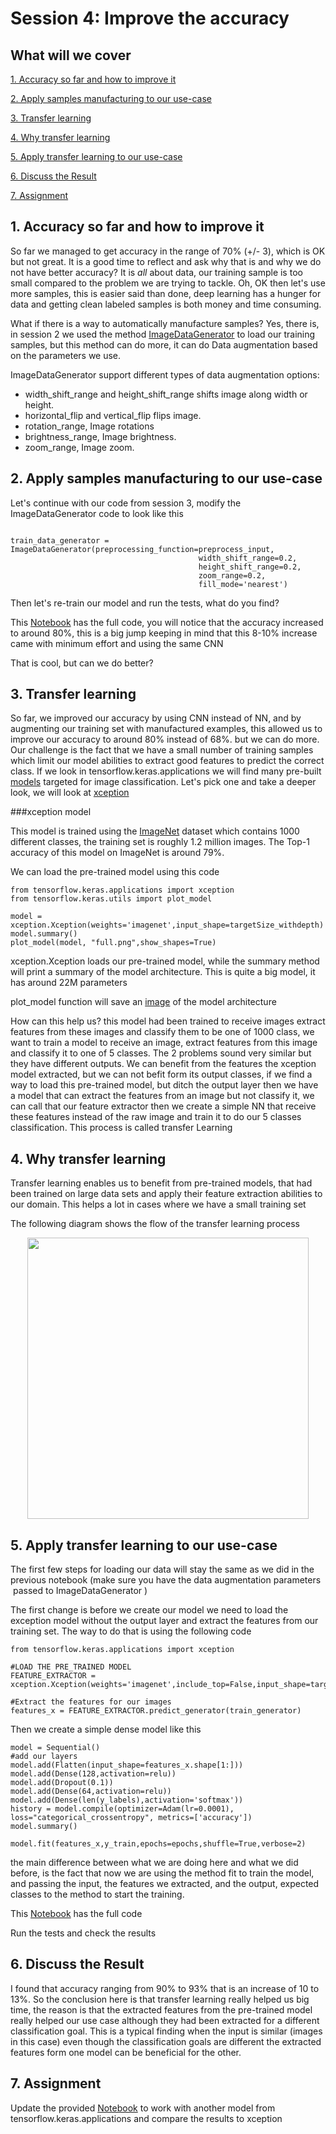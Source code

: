 # Session 4: Improve the accuracy

## What will we cover

[1. Accuracy so far and how to improve it](#1-accuracy-so-far-and-how-to-improve-it)

[2. Apply samples manufacturing to our use-case](#2-apply-samples-manufacturing-to-our-use-case)

[3. Transfer learning](#3-transfer-learning)

[4. Why transfer learning](#4-why-transfer-learning)

[5. Apply transfer learning to our use-case](#5-apply-transfer-learning-to-our-use-case)

[6. Discuss the Result](#6-discuss-the-result)

[7. Assignment](#7-assignment)

## 1. Accuracy so far and how to improve it

So far we managed to get accuracy in the range of 70% (+/- 3), which is OK but not great. It is a good time to reflect and ask why that is and why we do not have better accuracy?  It is *all* about data, our training sample is too small compared to the problem we are trying to tackle. Oh, OK then let's use more samples, this is easier said than done, deep learning has a hunger for data and getting clean labeled samples is both money and time consuming.

What if there is a way to automatically manufacture samples? Yes, there is, in session 2 we used the method [ImageDataGenerator](https://github.com/mohmiim/MLIntroduction/tree/master/session-2#2-loading-images-training-set-using-tensorflow "Image data Generator") to load our training samples, but this method can do more, it can do Data augmentation based on the parameters we use.

ImageDataGenerator support different types of data augmentation options:
 - width_shift_range and height_shift_range shifts image along width or height.
 - horizontal_flip and vertical_flip flips image.
 - rotation_range, Image rotations
 - brightness_range, Image brightness.
 - zoom_range, Image zoom.

## 2. Apply samples manufacturing to our use-case

Let's continue with our code from session 3, modify the ImageDataGenerator code to look like this 

~~~~{.python}

train_data_generator = ImageDataGenerator(preprocessing_function=preprocess_input,
                                          width_shift_range=0.2,
                                          height_shift_range=0.2,
                                          zoom_range=0.2,
                                          fill_mode='nearest')
~~~~

Then let's re-train our model and run the tests, what do you find?

This [Notebook](https://github.com/mohmiim/MLIntroduction/blob/master/session-4/Session_4_Data_Augmentationt.ipynb "Training Augmentation") has the full code, you will notice that the accuracy increased to around 80%, this is a big jump keeping in mind that this 8-10% increase came with minimum effort and using the same CNN

That is cool, but can we do better? 

## 3. Transfer learning

So far, we improved our accuracy by using CNN instead of NN, and by augmenting our training set with manufactured examples, this allowed us to improve our accuracy to around 80% instead of 68%. but we can do more. Our challenge is the fact that we have a small number of training samples which limit our model abilities to extract good features to predict the correct class. If we look in tensorflow.keras.applications we will find many pre-built [models](https://www.tensorflow.org/api_docs/python/tf/keras/applications "Applications") targeted for image classification. Let's pick one and take a deeper look, we will look at [xception](https://www.tensorflow.org/api_docs/python/tf/keras/applications/xception)

###xception model

This model is trained using the [ImageNet](http://www.image-net.org/) dataset which contains 1000 different classes, the training set is roughly 1.2 million images. The Top-1 accuracy of this model on ImageNet is around 79%. 

We can load the pre-trained model using this code

~~~~{.python}
from tensorflow.keras.applications import xception
from tensorflow.keras.utils import plot_model

model = xception.Xception(weights='imagenet',input_shape=targetSize_withdepth)
model.summary()
plot_model(model, "full.png",show_shapes=True)
~~~~

xception.Xception loads our pre-trained model, while the summary method will print a summary of the model architecture. This is quite a big model, it has around 22M parameters

plot_model function will save an [image](https://github.com/mohmiim/MLIntroduction/tree/master/session-4/images/full.png "full model") of the model architecture

How can this help us? this model had been trained to receive images extract features from these images and classify them to be one of 1000 class, we want to train a model to receive an image, extract features from this image and classify it to one of 5 classes. The 2 problems sound very similar but they have different outputs. We can benefit from the features the xception model extracted, but we can not befit form its output classes, if we find a way to load this pre-trained model, but ditch the output layer then we have a model that can extract the features from an image but not classify it, we can call that our feature extractor then we create a simple NN that receive these features instead of the raw image and train it to do our 5 classes classification. This process is called transfer Learning

## 4. Why transfer learning

Transfer learning enables us to benefit from pre-trained models, that had been trained on large data sets and apply their feature extraction abilities to our domain. This helps a lot in cases where we have a small training set

The following diagram shows the flow of the transfer learning process

<p align="center"> 
<img src="images/transferLearning.png" height="450" >
</p>

## 5. Apply transfer learning to our use-case

The first few steps for loading our data will stay the same as we did in the previous notebook (make sure you have the data augmentation parameters  passed to ImageDataGenerator ) 

The first change is before we create our model we need to load the exception model without the output layer and extract the features from our training set. The way to do that is using the following code 

~~~~{.python}
from tensorflow.keras.applications import xception

#LOAD THE PRE_TRAINED MODEL
FEATURE_EXTRACTOR = xception.Xception(weights='imagenet',include_top=False,input_shape=targetSize_withdepth)

#Extract the features for our images
features_x = FEATURE_EXTRACTOR.predict_generator(train_generator)
~~~~

Then we create a simple dense model like this 

~~~~{.python}
model = Sequential()
#add our layers
model.add(Flatten(input_shape=features_x.shape[1:]))
model.add(Dense(128,activation=relu))
model.add(Dropout(0.1))
model.add(Dense(64,activation=relu))
model.add(Dense(len(y_labels),activation='softmax'))
history = model.compile(optimizer=Adam(lr=0.0001), loss="categorical_crossentropy", metrics=['accuracy'])
model.summary()

model.fit(features_x,y_train,epochs=epochs,shuffle=True,verbose=2)
~~~~

the main difference between what we are doing here and what we did before, is the fact that now we are using the method fit to train the model, and passing the input, the features we extracted, and the output, expected classes to the method to start the training.

This [Notebook](https://github.com/mohmiim/MLIntroduction/blob/master/session-4/Session_4_Transfer_Learning.ipynb) has the full code 

Run the tests and check the results 

## 6. Discuss the Result

I found that accuracy ranging from 90% to 93% that is an increase of 10 to 13%. So the conclusion here is that transfer learning really helped us big time, the reason is that the extracted features from the pre-trained model really helped our use case although they had been extracted for a different classification goal. This is a typical finding when the input is similar (images in this case) even though the classification goals are different the extracted features form one model can be beneficial for the other.


## 7. Assignment

Update the provided [Notebook](https://github.com/mohmiim/MLIntroduction/blob/master/session-4/Session_4_Transfer_Learning.ipynb) to work with another model from tensorflow.keras.applications and compare the results to xception 

